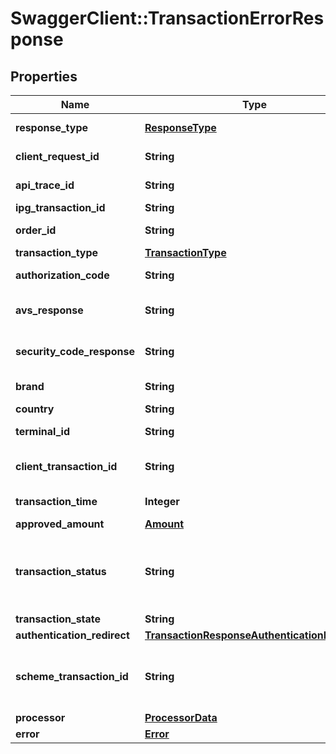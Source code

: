 # SwaggerClient::TransactionErrorResponse

## Properties
Name | Type | Description | Notes
------------ | ------------- | ------------- | -------------
**response_type** | [**ResponseType**](ResponseType.md) | The schema type returned in the response. | [optional] 
**client_request_id** | **String** | Echoes back the value in the Request header | [optional] 
**api_trace_id** | **String** | Echoes back the value in the Request header | [optional] 
**ipg_transaction_id** | **String** | The Response Transaction ID | [optional] 
**order_id** | **String** | Client Order ID if supplied by client, otherwise the Order ID | [optional] 
**transaction_type** | [**TransactionType**](TransactionType.md) |  | [optional] 
**authorization_code** | **String** | The processor approval code for compliance. | [optional] 
**avs_response** | **String** | The processor address validation response for compliance. | [optional] 
**security_code_response** | **String** | The processor card verification validation response for compliance. | [optional] 
**brand** | **String** | Card brand of the payment instrument | [optional] 
**country** | **String** | Country of the card issuer | [optional] 
**terminal_id** | **String** | The terminal that is processing the transaction | [optional] 
**client_transaction_id** | **String** | The unique client Transaction ID from the Request header, if supplied | [optional] 
**transaction_time** | **Integer** | The transaction time in seconds since Epoch | [optional] 
**approved_amount** | [**Amount**](Amount.md) |  | [optional] 
**transaction_status** | **String** | The status of the transaction. APPROVED/WAITING are returned by the endpoints.  VALIDATION_FAILED/DECLINED are errors. See ErrorResponse object for details. | [optional] 
**transaction_state** | **String** | The state of the transaction. | [optional] 
**authentication_redirect** | [**TransactionResponseAuthenticationRedirect**](TransactionResponseAuthenticationRedirect.md) |  | [optional] 
**scheme_transaction_id** | **String** | The transaction id received from schemes for the initial transaction, returned for the transactions marked as \&quot;FIRST\&quot; | [optional] 
**processor** | [**ProcessorData**](ProcessorData.md) |  | [optional] 
**error** | [**Error**](Error.md) |  | [optional] 


